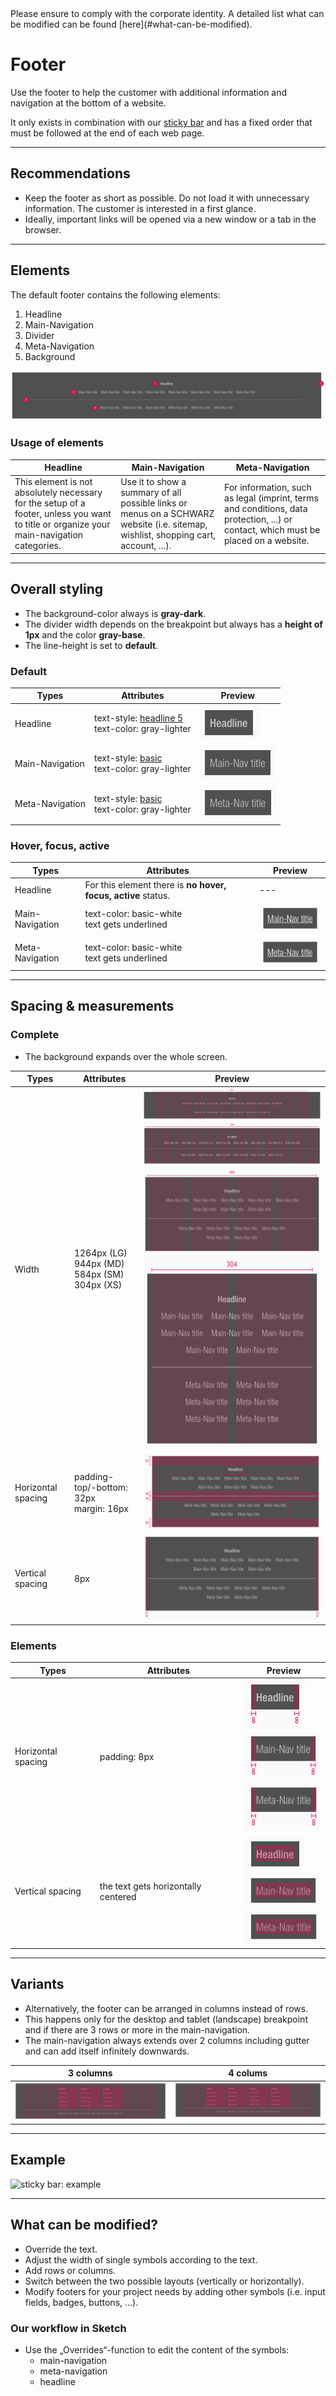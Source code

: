 <AlertInfo alertHeadline="Modifiable">
Please ensure to comply with the corporate identity. A detailed list what can be modified can be found [here](#what-can-be-modified).
</AlertInfo>


# Footer

Use the footer to help the customer with additional information and navigation at the bottom of a website.

It only exists in combination with our [sticky bar](../Sticky%20bar/Sticky%20bar.md) and has a fixed order that must be followed at the end of each web page.

---

## Recommendations

- Keep the footer as short as possible. Do not load it with unnecessary information. The customer is interested in a first glance.
- Ideally, important links will be opened via a new window or a tab in the browser.

---

## Elements

The default footer contains the following elements:

1. Headline
1. Main-Navigation
1. Divider
1. Meta-Navigation
1. Background

![footer complete LG](assets/complete/LG@1x.png)

### Usage of elements

| Headline | Main-Navigation | Meta-Navigation |
|---|---|---|
|This element is not absolutely necessary for the setup of a footer, unless you want to title or organize your main-navigation categories.|Use it to show a summary of all possible links or menus on a SCHWARZ website (i.e. sitemap, wishlist, shopping cart, account, ...).|For information, such as legal (imprint, terms and conditions, data protection, ...) or contact, which must be placed on a website.|

---

## Overall styling

- The background-color always is **gray-dark**.
- The divider width depends on the breakpoint but always has a **height of 1px** and the color **gray-base**.
- The line-height is set to **default**.

### Default

| Types | Attributes | Preview |
|---|---|---|
| Headline | text-style: [headline 5](../../General/Typography/Typography.md#headlines-headline-level-5)<br>text-color: gray-lighter | ![headline: default](assets/elements/headline/default@1x.png) |
| Main-Navigation | text-style: [basic](../../General/Typography/Typography.md#basic)<br>text-color: gray-lighter | ![main-nav: default](assets/elements/main-nav/default@1x.png) |
| Meta-Navigation | text-style: [basic](../../General/Typography/Typography.md#basic)<br>text-color: gray-lighter | ![meta-nav: default](assets/elements/meta-nav/default@1x.png)|

### Hover, focus, active

| Types | Attributes | Preview |
|---|---|---|
| Headline | For this element there is **no hover, focus, active** status. | --- |
| Main-Navigation | text-color: basic-white<br>text gets underlined | ![main-nav: hover](assets/elements/main-nav/hover@1x.png)|
| Meta-Navigation | text-color: basic-white<br>text gets underlined |![meta-nav: hover](assets/elements/meta-nav/hover@1x.png)|

---

## Spacing & measurements

### Complete

- The background expands over the whole screen.

| Types | Attributes | Preview |
|---|---|---|
| Width | 1264px (LG)<br> 944px (MD)<br> 584px (SM)<br> 304px (XS) |![Width: LG](assets/measurements/width/LG@1x.png)<br>![Width: MD](assets/measurements/width/MD@1x.png)<br>![Width: SM](assets/measurements/width/SM@1x.png)<br>![Width: XS](assets/measurements/width/XS@1x.png)|
| Horizontal spacing | padding-top/-bottom: 32px<br>margin: 16px |![Horizontal-spacing](assets/measurements/complete/horizontal-spacing@1x.png)|
| Vertical spacing | 8px |![Vertical-spacing](assets/measurements/complete/vertical-spacing@1x.png)|

### Elements

| Types | Attributes | Preview |
|---|---|---|
| Horizontal spacing | padding: 8px | ![Horizontal-spacing: headline](assets/measurements/headline/horizontal-spacing@1x.png)<br>![Vertical-spacing: main-nav](assets/measurements/main-nav/horizontal-spacing@1x.png)<br>![Horizontal-spacing: meta-nav](assets/measurements/meta-nav/horizontal-spacing@1x.png) |
| Vertical spacing | the text gets horizontally centered | ![Vertical-spacing: headline](assets/measurements/headline/vertical-spacing@1x.png)<br>![Vertical-spacing: main-nav](assets/measurements/main-nav/vertical-spacing@1x.png)<br>![Vertical-spacing: meta-nav](assets/measurements/meta-nav/vertical-spacing@1x.png) |


---

## Variants

- Alternatively, the footer can be arranged in columns instead of rows.
- This happens only for the desktop and tablet (landscape) breakpoint and if there are 3 rows or more in the main-navigation.
- The main-navigation always extends over 2 columns including gutter and can add itself infinitely downwards.

| 3 columns | 4 colums |
|---|---|
|![footer: 3 cols](assets/variants/LG/3cols@1x.png)|![footer: 4 cols](assets/variants/LG/4cols@1x.png)|

---

## Example

 ![sticky bar: example](assets/example/sticky-bar-example.gif)

 ---

## What can be modified?

- Override the text.
- Adjust the width of single symbols according to the text.
- Add rows or columns.
- Switch between the two possible layouts (vertically or horizontally).
- Modify footers for your project needs by adding other symbols (i.e. input fields, badges, buttons, …).

### Our workflow in Sketch

- Use the „Overrides“-function to edit the content of the symbols:
  - main-navigation
  - meta-navigation
  - headline
